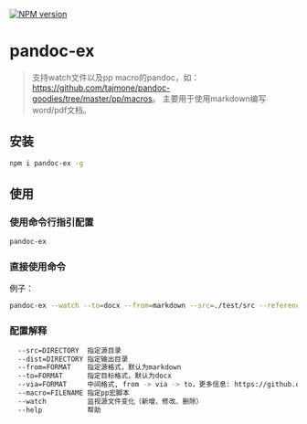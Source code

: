 [![NPM version][npm-image]][npm-url]

# pandoc-ex

> 支持watch文件以及pp macro的pandoc，如：<https://github.com/tajmone/pandoc-goodies/tree/master/pp/macros>。
> 主要用于使用markdown编写word/pdf文档。

## 安装

```bash
npm i pandoc-ex -g
```

## 使用

### 使用命令行指引配置

```bash
pandoc-ex
```

### 直接使用命令

例子：

```bash
pandoc-ex --watch --to=docx --from=markdown --src=./test/src --reference-docx=/absolute_path/template.docx --dist=./test/dist --macro=./macros/macros.pp
```

### 配置解释

```bash
  --src=DIRECTORY  指定源目录
  --dist=DIRECTORY 指定输出目录
  --from=FORMAT    指定源格式，默认为markdown
  --to=FORMAT      指定目标格式，默认为docx
  --via=FORMAT     中间格式, from -> via -> to，更多信息: https://github.com/jgm/pandoc/issues/3924/
  --macro=FILENAME 指定pp宏脚本
  --watch          监视源文件变化（新增、修改、删除）
  --help           帮助
```

[npm-image]: https://img.shields.io/npm/v/pandoc-ex.svg?style=flat
[npm-url]: https://npmjs.org/package/pandoc-ex